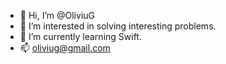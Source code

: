 - 👋 Hi, I’m @OliviuG
- 👀 I’m interested in solving interesting problems.
- 🌱 I’m currently learning Swift.
- 📫 oliviug@gmail.com
